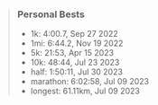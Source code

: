 
> ### Personal Bests
>
> - 1k: 4:00.7, Sep 27 2022
> - 1mi: 6:44.2, Nov 19 2022
> - 5k: 21:53, Apr 15 2023
> - 10k: 48:44, Jul 23 2023
> - half: 1:50:11, Jul 30 2023
> - marathon: 6:02:58, Jul 09 2023
> - longest: 61.11km, Jul 09 2023
